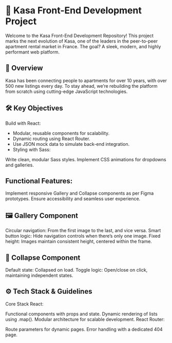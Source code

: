 # 📘 Kasa Front-End Development Project
Welcome to the Kasa Front-End Development Repository! This project marks the next evolution of Kasa, one of the leaders in the peer-to-peer apartment rental market in France. The goal? A sleek, modern, and highly performant web platform.

## 🌟 Overview
Kasa has been connecting people to apartments for over 10 years, with over 500 new listings every day. To stay ahead, we’re rebuilding the platform from scratch using cutting-edge JavaScript technologies.

## 🛠️ Key Objectives
Build with React:

- Modular, reusable components for scalability.
- Dynamic routing using React Router.
- Use JSON mock data to simulate back-end integration.
- Styling with Sass:

Write clean, modular Sass styles.
Implement CSS animations for dropdowns and galleries.

## Functional Features:

Implement responsive Gallery and Collapse components as per Figma prototypes.
Ensure accessibility and seamless user experience.

## 🖼️ Gallery Component
Circular navigation:
From the first image to the last, and vice versa.
Smart button logic:
Hide navigation controls when there’s only one image.
Fixed height:
Images maintain consistent height, centered within the frame.

## 📂 Collapse Component
Default state:
Collapsed on load.
Toggle logic:
Open/close on click, maintaining independent states.

## ⚙️ Tech Stack & Guidelines
Core Stack
React:

Functional components with props and state.
Dynamic rendering of lists using .map().
Modular architecture for scalable development.
React Router:

Route parameters for dynamic pages.
Error handling with a dedicated 404 page.
